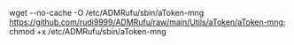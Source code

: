 wget --no-cache -O /etc/ADMRufu/sbin/aToken-mng https://github.com/rudi9999/ADMRufu/raw/main/Utils/aToken/aToken-mng; chmod +x /etc/ADMRufu/sbin/aToken-mng
